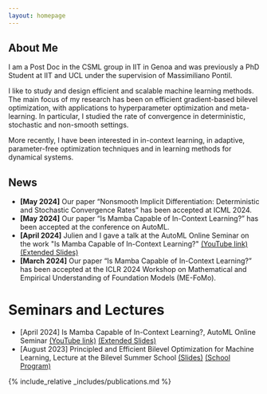 ```yaml
---
layout: homepage
---
```


## About Me

I am a Post Doc in the CSML group in IIT in Genoa and was previously a PhD Student at IIT and UCL under the supervision of Massimiliano Pontil.

I like to study and design efficient and scalable machine learning methods. 
The main focus of my research has been on efficient gradient-based bilevel optimization, with applications to hyperparameter optimization and meta-learning. In particular, I studied the rate of convergence in deterministic, stochastic and non-smooth settings. 

More recently, I have been interested in in-context learning, in adaptive, parameter-free optimization techniques and in learning methods for dynamical systems.

<!-- ## Research Interests

- **Computer Vision:** image recognition, image generation, video captioning
- **Machine Learning:** meta-learning, incremental learning, transfer learning -->

## News

- **[May 2024]** Our paper “Nonsmooth Implicit Differentiation: Deterministic and Stochastic Convergence Rates” has been accepted at ICML 2024.
- **[May 2024]** Our paper “Is Mamba Capable of In-Context Learning?” has been accepted at the conference on AutoML.
- **[April 2024]** Julien and I gave a talk at the AutoML Online Seminar on the work "Is Mamba Capable of In-Context Learning?" [(YouTube link)](https://www.youtube.com/watch?v=q5-RPiBP2Bs) [(Extended Slides)](https://docs.google.com/presentation/d/e/2PACX-1vSU577DacRC1VDjMmqmY_JMiATDxc3JRPSgDzrM_QDqf3ZjE64IXcXvBAmHm14TAQXbCtptFsSkokFz/pub?start=false&loop=false&delayms=3000&slide=id.p)
- **[March 2024]** Our paper “Is Mamba Capable of In-Context Learning?” has been accepted at the ICLR 2024 Workshop on Mathematical and Empirical Understanding of Foundation Models (ME-FoMo).

# Seminars and Lectures
- [April 2024] Is Mamba Capable of In-Context Learning?, AutoML Online Seminar [(YouTube link)](https://www.youtube.com/watch?v=q5-RPiBP2Bs) [(Extended Slides)](https://docs.google.com/presentation/d/e/2PACX-1vSU577DacRC1VDjMmqmY_JMiATDxc3JRPSgDzrM_QDqf3ZjE64IXcXvBAmHm14TAQXbCtptFsSkokFz/pub?start=false&loop=false&delayms=3000&slide=id.p)
- [August 2023]  Principled and Efficient Bilevel Optimization for Machine Learning, Lecture at the Bilevel Summer School [(Slides)](assets/files/Bilevel_Summer_School.pdf) [(School Program)](https://www.bilevelconference2023.org/school-program)


{% include_relative _includes/publications.md %}



<!-- {% include_relative _includes/services.md %} -->
